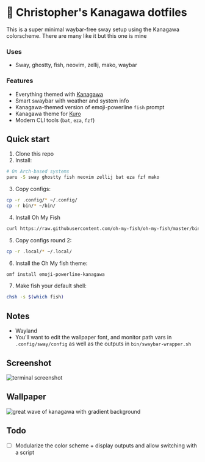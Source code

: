 # 🌊 Christopher's Kanagawa dotfiles

This is a super minimal waybar-free sway setup using the Kanagawa colorscheme. There are many like it but this one is mine

### Uses
- Sway, ghostty, fish, neovim, zellij, mako, waybar

### Features
- Everything themed with [Kanagawa](https://github.com/rebelot/kanagawa.nvim)
- Smart swaybar with weather and system info
- Kanagawa-themed version of emoji-powerline `fish` prompt
- Kanagawa theme for [Kuro](https://github.com/davidsmorais/kuro)
- Modern CLI tools (`bat`, `eza`, `fzf`)

## Quick start

1. Clone this repo
2. Install:
```bash
# On Arch-based systems
paru -S sway ghostty fish neovim zellij bat eza fzf mako
```

3. Copy configs:
```bash
cp -r .config/* ~/.config/
cp -r bin/* ~/bin/
```

4. Install Oh My Fish
```bash
curl https://raw.githubusercontent.com/oh-my-fish/oh-my-fish/master/bin/install | fish
```

5. Copy configs round 2:
```bash
cp -r .local/* ~/.local/
```

6. Install the Oh My fish theme:
```bash
omf install emoji-powerline-kanagawa
```

7. Make fish your default shell:
```bash
chsh -s $(which fish)
```

## Notes

- Wayland
- You'll want to edit the wallpaper font, and monitor path vars in `.config/sway/config` as well as the outputs in `bin/swaybar-wrapper.sh`

## Screenshot
![terminal screenshot](https://i.imgur.com/7dENbEl.png)

## Wallpaper
 ![great wave of kanagawa with gradient background](https://i.imgur.com/bWp4T9p.jpeg)

## Todo
- [ ] Modularize the color scheme + display outputs and allow switching with a script
